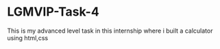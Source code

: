 # LGMVIP-Task-4
This is my advanced level task in this internship where i built a calculator using html,css
